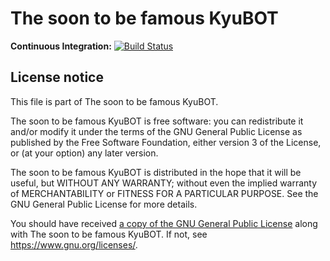 The soon to be famous KyuBOT
====
**Continuous Integration:** [![Build Status](https://api.travis-ci.org/hvidberrrg/the-soon-to-be-famous-kyubot.png?branch=master)](https://travis-ci.org/hvidberrrg/the-soon-to-be-famous-kyubot) <br/>

## License notice
This file is part of The soon to be famous KyuBOT.

The soon to be famous KyuBOT is free software: you can redistribute it and/or modify
it under the terms of the GNU General Public License as published by
the Free Software Foundation, either version 3 of the License, or
(at your option) any later version.

The soon to be famous KyuBOT is distributed in the hope that it will be useful,
but WITHOUT ANY WARRANTY; without even the implied warranty of
MERCHANTABILITY or FITNESS FOR A PARTICULAR PURPOSE.  See the
GNU General Public License for more details.

You should have received [a copy of the GNU General Public License](gpl.txt)
along with The soon to be famous KyuBOT.  If not, see https://www.gnu.org/licenses/.
